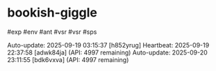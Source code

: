 # bookish-giggle
#exp
#env
#ant
#vsr
#vsr
#sps
<!-- Auto-update: 2025-09-17 03:43:55 - eignl -->
<!-- Auto-update #1: 2025-09-17 04:30:59 -->
<!-- Auto-update: 2025-09-17 17:24:07 - ID: s2prsrsi -->
Auto-update: 2025-09-19 03:15:37 [h852yrug]
Heartbeat: 2025-09-19 22:37:58 [adwk84ja] (API: 4997 remaining)
Auto-update: 2025-09-20 23:11:55 [bdk6vxva] (API: 4997 remaining)
